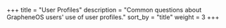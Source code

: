 +++
title = "User Profiles"
description = "Common questions about GrapheneOS users' use of user profiles."
sort_by = "title"
weight = 3
+++